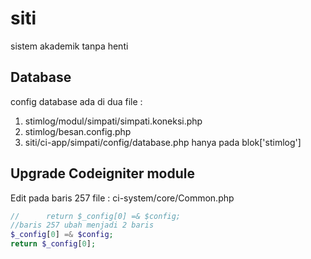 # siti
sistem akademik tanpa henti
## Database
config database ada di dua file :
1. stimlog/modul/simpati/simpati.koneksi.php
2. stimlog/besan.config.php
3. siti/ci-app/simpati/config/database.php hanya pada blok['stimlog']

## Upgrade Codeigniter module
Edit pada baris 257 file :
ci-system/core/Common.php

```php
//		return $_config[0] =& $config;
//baris 257 ubah menjadi 2 baris
$_config[0] =& $config;
return $_config[0];
```